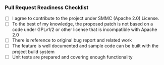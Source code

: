### Pull Request Readiness Checklist

- [ ] I agree to contribute to the project under SMMC (Apache 2.0) License.
- [ ] To the best of my knowledge, the proposed patch is not based on a code under GPLv1/2 or other license that is incompatible with Apache 2.0
- [ ] There is reference to original bug report and related work
- [ ] The feature is well documented and sample code can be built with the project build system
- [ ] Unit tests are prepared and covering enough functionality
